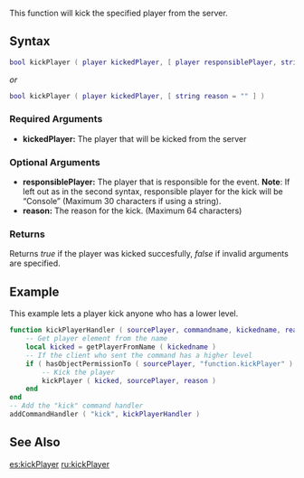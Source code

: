This function will kick the specified player from the server.

Syntax
------

``` lua
bool kickPlayer ( player kickedPlayer, [ player responsiblePlayer, string reason = "" ] )         
```

*or*

``` lua
bool kickPlayer ( player kickedPlayer, [ string reason = "" ] )
```

### Required Arguments

-   **kickedPlayer:** The player that will be kicked from the server

### Optional Arguments

-   **responsiblePlayer:** The player that is responsible for the event. **Note**: If left out as in the second syntax, responsible player for the kick will be “Console” (Maximum 30 characters if using a string).
-   **reason:** The reason for the kick. (Maximum 64 characters)

### Returns

Returns *true* if the player was kicked succesfully, *false* if invalid arguments are specified.

Example
-------

This example lets a player kick anyone who has a lower level.

``` lua
function kickPlayerHandler ( sourcePlayer, commandname, kickedname, reason )
    -- Get player element from the name
    local kicked = getPlayerFromName ( kickedname )
    -- If the client who sent the command has a higher level
    if ( hasObjectPermissionTo ( sourcePlayer, "function.kickPlayer" ) ) then
        -- Kick the player
        kickPlayer ( kicked, sourcePlayer, reason )
    end
end
-- Add the "kick" command handler
addCommandHandler ( "kick", kickPlayerHandler )
```

See Also
--------

[es:kickPlayer](/docs/es:kickPlayer.md "wikilink") [ru:kickPlayer](/ru:kickPlayer.md "wikilink")
